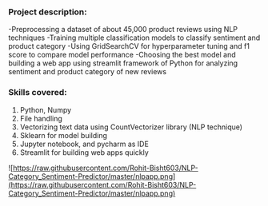 ### Project description:
-Preprocessing a dataset of about 45,000 product reviews using NLP techniques
-Training multiple classification models to classify sentiment and product category
-Using GridSearchCV for hyperparameter tuning and f1 score to compare model performance
-Choosing the best model and building a web app using streamlit framework of Python for analyzing sentiment and product category of new reviews

### Skills covered:
1. Python, Numpy
2. File handling
3. Vectorizing text data using CountVectorizer library (NLP technique)
4. Sklearn for model building
5. Jupyter notebook, and pycharm as IDE
6. Streamlit for building web apps quickly

![https://raw.githubusercontent.com/Rohit-Bisht603/NLP-Category_Sentiment-Predictor/master/nlpapp.png](https://raw.githubusercontent.com/Rohit-Bisht603/NLP-Category_Sentiment-Predictor/master/nlpapp.png)
